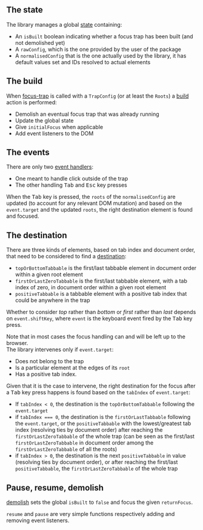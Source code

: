 ## The state

The library manages a global [state](https://github.com/DaviDevMod/focus-trap/blob/main/packages/focus-trap/src/state.ts) containing:

- An `isBuilt` boolean indicating whether a focus trap has been built (and not demolished yet)
- A `rawConfig`, which is the one provided by the user of the package
- A `normalisedConfig` that is the one actually used by the library, it has default values set and IDs resolved to actual elements

## The build

When [focus-trap](https://github.com/DaviDevMod/focus-trap/blob/main/packages/focus-trap/src/index.ts) is called with a `TrapConfig` (or at least the `Roots`) a [build](https://github.com/DaviDevMod/focus-trap/blob/main/packages/focus-trap/src/trap-actions.ts) action is performed:

- Demolish an eventual focus trap that was already running
- Update the global state
- Give `initialFocus` when applicable
- Add event listeners to the DOM

## The events

There are only two [event handlers](https://github.com/DaviDevMod/focus-trap/blob/main/packages/focus-trap/src/events.ts):

- One meant to handle click outside of the trap
- The other handling <kbd>Tab</kbd> and <kbd>Esc</kbd> key presses

When the <kbd>Tab</kbd> key is pressed, the `roots` of the `normalisedConfig` are updated (to account for any relevant DOM mutation) and based on the `event.target` and the updated `roots`, the right destination element is found and focused.

## The destination

There are three kinds of elements, based on tab index and document order, that need to be considered to find a [destination](https://github.com/DaviDevMod/focus-trap/blob/main/packages/focus-trap/src/destination.ts):

- `topOrBottomTabbable` is the first/last tabbable element in document order within a given root element
- `firstOrLastZeroTabbable` is the first/last tabbable element, with a tab index of zero, in document order within a given root element
- `positiveTabbable` is a tabbable element with a positive tab index that could be anywhere in the trap

Whether to consider _top_ rather than _bottom_ or _first_ rather than _last_ depends on `event.shiftKey`, where `event` is the keyboard event fired by the <kbd>Tab</kbd> key press.

Note that in most cases the focus handling can and will be left up to the browser.  
The library intervenes only if `event.target`:

- Does not belong to the trap
- Is a particular element at the edges of its `root`
- Has a positive tab index.

Given that it is the case to intervene, the right destination for the focus after a <kbd>Tab</kbd> key press happens is found based on the `tabIndex` of `event.target`:

- If `tabIndex < 0`, the destination is the `topOrBottomTabbable` following the `event.target`
- if `tabIndex === 0`, the destination is the `firstOrLastTabbable` following the `event.target`, or the `positiveTabbable` with the lowest/greatest tab index (resolving ties by document order) after reaching the `firstOrLastZeroTabbable` of the whole trap (can be seen as the first/last `firstOrLastZeroTabbable` in document order among the `firstOrLastZeroTabbable` of all the roots)
- if `tabIndex > 0`, the destination is the next `positiveTabbable` in value (resolving ties by document order), or after reaching the first/last `positiveTabbable`, the `firstOrLastZeroTabbable` of the whole trap

## Pause, resume, demolish

[demolish](https://github.com/DaviDevMod/focus-trap/blob/main/packages/focus-trap/src/trap-actions.ts) sets the global `isBuilt` to `false` and focus the given `returnFocus`.

`resume` and `pause` are very simple functions respectively adding and removing event listeners.
